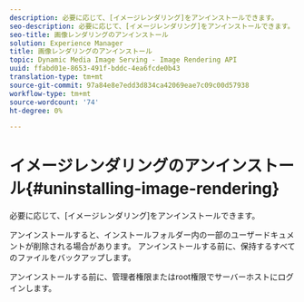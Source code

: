 ```yaml
---
description: 必要に応じて、[イメージレンダリング]をアンインストールできます。
seo-description: 必要に応じて、[イメージレンダリング]をアンインストールできます。
seo-title: 画像レンダリングのアンインストール
solution: Experience Manager
title: 画像レンダリングのアンインストール
topic: Dynamic Media Image Serving - Image Rendering API
uuid: ffabd01e-8653-491f-bddc-4ea6fcde0b43
translation-type: tm+mt
source-git-commit: 97a84e8e7edd3d834ca42069eae7c09c00d57938
workflow-type: tm+mt
source-wordcount: '74'
ht-degree: 0%

---
```



# イメージレンダリングのアンインストール{#uninstalling-image-rendering}

必要に応じて、[イメージレンダリング]をアンインストールできます。

アンインストールすると、インストールフォルダー内の一部のユーザードキュメントが削除される場合があります。 アンインストールする前に、保持するすべてのファイルをバックアップします。

アンインストールする前に、管理者権限またはroot権限でサーバーホストにログインします。
